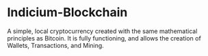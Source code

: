 # Indicium-Blockchain
A simple, local cryptocurrency created with the same mathematical principles as Bitcoin. It is fully functioning, and allows the creation of Wallets, Transactions, and Mining. 
